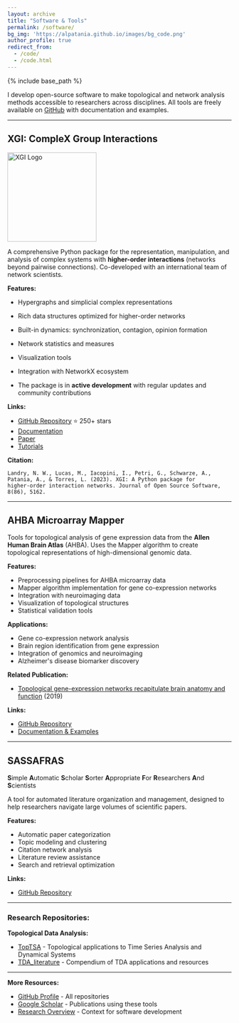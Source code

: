 ```yaml
---
layout: archive
title: "Software & Tools"
permalink: /software/
bg_img: 'https://alpatania.github.io/images/bg_code.png'
author_profile: true
redirect_from:
  - /code/
  - /code.html
---
```


{% include base_path %}

I develop open-source software to make topological and network analysis methods accessible to researchers across disciplines. All tools are freely available on [GitHub](https://github.com/alpatania) with documentation and examples.

---

## XGI: Comple**X** **G**roup **I**nteractions

<img src="https://raw.githubusercontent.com/xgi-org/xgi/main/logo/logo.svg" alt="XGI Logo" width="200"/>

A comprehensive Python package for the representation, manipulation, and analysis of complex systems with **higher-order interactions** (networks beyond pairwise connections). Co-developed with an international team of network scientists.

**Features:**
- Hypergraphs and simplicial complex representations
- Rich data structures optimized for higher-order networks
- Built-in dynamics: synchronization, contagion, opinion formation
- Network statistics and measures
- Visualization tools
- Integration with NetworkX ecosystem

- The package is in **active development** with regular updates and community contributions

**Links:**
- [GitHub Repository](https://github.com/xgi-org/xgi) ⭐ 250+ stars
- [Documentation](https://xgi.readthedocs.io/)
- [Paper](https://joss.theoj.org/papers/10.21105/joss.05162)
- [Tutorials](https://xgi.readthedocs.io/en/stable/getting_started.html)

**Citation:**
```
Landry, N. W., Lucas, M., Iacopini, I., Petri, G., Schwarze, A., 
Patania, A., & Torres, L. (2023). XGI: A Python package for 
higher-order interaction networks. Journal of Open Source Software, 
8(86), 5162.
```

---

## AHBA Microarray Mapper

Tools for topological analysis of gene expression data from the **Allen Human Brain Atlas** (AHBA). Uses the Mapper algorithm to create topological representations of high-dimensional genomic data.

**Features:**
- Preprocessing pipelines for AHBA microarray data
- Mapper algorithm implementation for gene co-expression networks
- Integration with neuroimaging data
- Visualization of topological structures
- Statistical validation tools

**Applications:**
- Gene co-expression network analysis
- Brain region identification from gene expression
- Integration of genomics and neuroimaging
- Alzheimer's disease biomarker discovery

**Related Publication:**
- [Topological gene-expression networks recapitulate brain anatomy and function](/publication/2019-mapper-AHBA) (2019)

**Links:**
- [GitHub Repository](https://github.com/alpatania/AHBA_microarray_Mapper)
- [Documentation & Examples](https://github.com/alpatania/AHBA_microarray_Mapper#readme)

---

## SASSAFRAS

**S**imple **A**utomatic **S**cholar **S**orter **A**ppropriate **F**or **R**esearchers **A**nd **S**cientists

A tool for automated literature organization and management, designed to help researchers navigate large volumes of scientific papers.

**Features:**
- Automatic paper categorization
- Topic modeling and clustering
- Citation network analysis
- Literature review assistance
- Search and retrieval optimization

**Links:**
- [GitHub Repository](https://github.com/alpatania/sassafras)

---

### Research Repositories:

**Topological Data Analysis:**
- [TopTSA](https://github.com/alpatania/TopTSA) - Topological applications to Time Series Analysis and Dynamical Systems
- [TDA_literature](https://github.com/alpatania/TDA_literature) - Compendium of TDA applications and resources

---

**More Resources:**
- [GitHub Profile](https://github.com/alpatania) - All repositories
- [Google Scholar](https://scholar.google.com/citations?user=Cv-w3LIAAAAJ&hl=en) - Publications using these tools
- [Research Overview](/research/) - Context for software development
